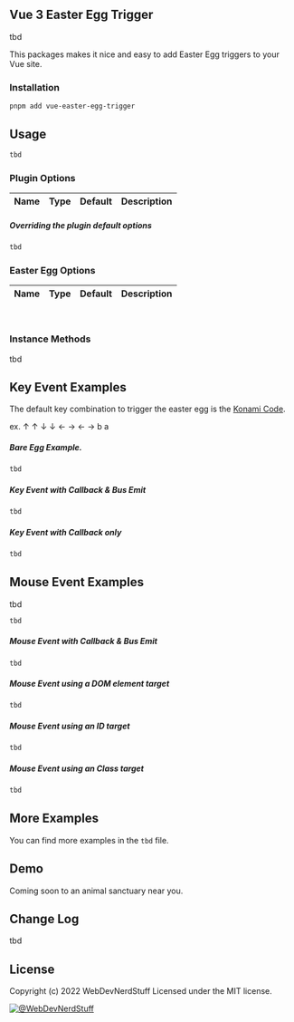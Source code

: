 
Vue 3 Easter Egg Trigger
-------

tbd

This packages makes it nice and easy to add Easter Egg triggers to your Vue site.


### Installation
 
```
pnpm add vue-easter-egg-trigger
```

## Usage
 
```javascript
tbd
```

### Plugin Options
 
Name    | Type    | Default  | Description
:-----  | :------ | :-----   | :-----
 
##### Overriding the plugin default options
 
```javascript
tbd
```

### Easter Egg Options
 
Name          | Type    | Default     | Description
:-----        | :------ | :-----      | :-----
<br>

### Instance Methods
 
tbd
 
## Key Event Examples
 
The default key combination to trigger the easter egg is the [Konami Code](https://en.wikipedia.org/wiki/Konami_Code).
 
ex. &#x2191; &#x2191; &#x2193; &#x2193; &#x2190; &#x2192; &#x2190; &#x2192; b a

##### Bare Egg Example.
 

```javascript
tbd
```

##### Key Event with Callback & Bus Emit
 

```javascript
tbd
```
 
##### Key Event with Callback only
 

```javascript
tbd
```

## Mouse Event Examples

tbd

```javascript
tbd
```
 
##### Mouse Event with Callback & Bus Emit
 

```javascript
tbd
```
 
 #####  Mouse Event using a DOM element target

```javascript
tbd
```
 
 #####  Mouse Event using an ID target

```javascript
tbd
```
 
 #####  Mouse Event using an Class target

```javascript
tbd
```
 
## More Examples
 
You can find more examples in the `tbd` file.
 
## Demo
 
Coming soon to an animal sanctuary near you.
 
## Change Log

tbd
 

## License

Copyright (c) 2022 WebDevNerdStuff
Licensed under the MIT license.

[![@WebDevNerdStuff](https://img.shields.io/badge/github-webdevnerdstuff-brightgreen.svg)](https://github.com/webdevnerdstuff)
